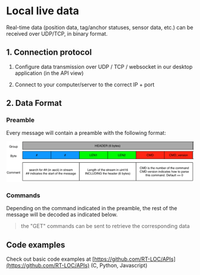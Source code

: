 # Local live data

Real-time data (position data, tag/anchor statuses, sensor data, etc.) can be received over UDP/TCP, in binary format.

## 1. Connection protocol

1. Configure data transmission over UDP / TCP / websocket in our desktop application (in the API view)

2. Connect to your computer/server to the correct IP + port

## 2. Data Format

### Preamble

Every message will contain a preamble with the following format:

![API preamble explanation](./img/api_preamble.png)

### Commands

Depending on the command indicated in the preamble, the rest of the message will be decoded as indicated below.

<ApiApp></ApiApp>

> the "GET" commands can be sent to retrieve the corresponding data


## Code examples
Check out basic code examples at [https://github.com/RT-LOC/APIs](https://github.com/RT-LOC/APIs) (C, Python, Javascript)
